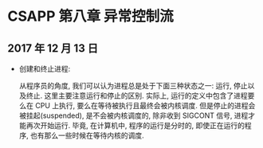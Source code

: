 # CSAPP 第八章 异常控制流

## 2017 年 12 月 13 日

+ 创建和终止进程:

  从程序员的角度, 我们可以认为进程总是处于下面三种状态之一: 运行, 停止以及终止. 这里主要注意运行和停止的区别. 实际上, 运行的定义中包含了进程要么在 CPU 上执行, 要么在等待被执行且最终会被内核调度. 但是停止的进程会被挂起(suspended), 是不会被内核调度的, 除非收到 SIGCONT 信号, 进程才能再次开始运行. 毕竟, 在计算机中, 程序的运行是分时的, 即使正在运行的程序, 也有那么一些时候在等待内核的调度.

  ​

